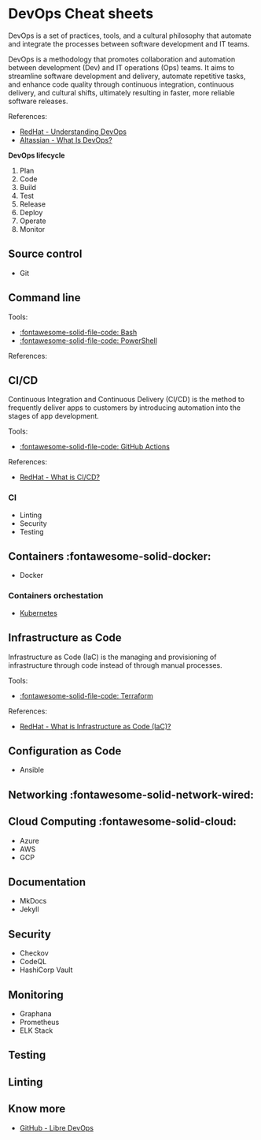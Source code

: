 # DevOps Cheat sheets
DevOps is a set of practices, tools, and a cultural philosophy that automate and integrate the processes between software development and IT teams.

DevOps is a methodology that promotes collaboration and automation between development (Dev) and IT operations (Ops) teams. It aims to streamline software development and delivery, automate repetitive tasks, and enhance code quality through continuous integration, continuous delivery, and cultural shifts, ultimately resulting in faster, more reliable software releases.

References:

- [RedHat - Understanding DevOps](https://www.redhat.com/en/topics/devops)
- [Altassian - What Is DevOps?](https://www.atlassian.com/devops)

**DevOps lifecycle**
1. Plan
2. Code
3. Build
4. Test
5. Release
6. Deploy
7. Operate
8. Monitor


## Source control
- Git

## Command line

Tools:

- [:fontawesome-solid-file-code: Bash](./bash.md) 
- [:fontawesome-solid-file-code: PowerShell](./powershell.md)

References:

## CI/CD
Continuous Integration and Continuous Delivery (CI/CD) is the method to frequently deliver apps to customers by introducing automation into the stages of app development.

Tools:

- [:fontawesome-solid-file-code: GitHub Actions](./github-actions.md)

References:

- [RedHat - What is CI/CD?](https://www.redhat.com/en/topics/devops/what-is-ci-cd)

### CI
- Linting
- Security
- Testing


## Containers :fontawesome-solid-docker:
- Docker

### Containers orchestation
- [Kubernetes](./kubernetes.md)

## Infrastructure as Code
Infrastructure as Code (IaC) is the managing and provisioning of infrastructure through code instead of through manual processes.

Tools:

- [:fontawesome-solid-file-code: Terraform](./terraform.md)

References:

- [RedHat - What is Infrastructure as Code (IaC)?](https://www.redhat.com/en/topics/automation/what-is-infrastructure-as-code-iac)

## Configuration as Code
- Ansible

## Networking :fontawesome-solid-network-wired:

## Cloud Computing :fontawesome-solid-cloud:
- Azure
- AWS
- GCP

## Documentation
- MkDocs
- Jekyll

## Security
- Checkov
- CodeQL
- HashiCorp Vault

## Monitoring
- Graphana
- Prometheus
- ELK Stack

## Testing


## Linting


<!-- :smile:  -->
<!-- :fontawesome-regular-face-laugh-wink: -->
<!-- :octicons-copilot-24:{ .copilot } -->
<!-- :fontawesome-brands-github:{ .github } -->

## Know more

- [GitHub - Libre DevOps](https://github.com/libre-devops)